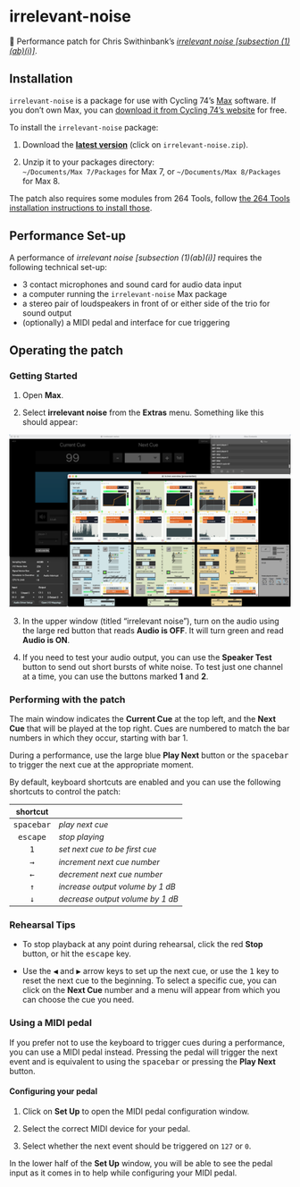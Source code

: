 # irrelevant-noise

:violin: Performance patch for Chris Swithinbank’s [_irrelevant noise [subsection (1)(ab)(i)]_](https://www.chrisswithinbank.net/2021/07/irrelevant-noise/).


## Installation

`irrelevant-noise` is a package for use with Cycling 74’s [Max](https://cycling74.com/products/max/) software. If you don’t own Max, you can [download it from Cycling 74’s website](https://cycling74.com/downloads/) for free.

To install the `irrelevant-noise` package:

1. Download the [__latest version__](https://github.com/delucis/irrelevant-noise/releases/latest) (click on `irrelevant-noise.zip`).

2. Unzip it to your packages directory:    
`~/Documents/Max 7/Packages` for Max 7, or `~/Documents/Max 8/Packages` for Max 8.

The patch also requires some modules from 264 Tools, follow [the 264 Tools installation instructions to install those](https://github.com/mus264/264-tools).


## Performance Set-up

A performance of _irrelevant noise [subsection (1)(ab)(i)]_ requires the following technical set-up:

- 3 contact microphones and sound card for audio data input
- a computer running the `irrelevant-noise` Max package
- a stereo pair of loudspeakers in front of or either side of the trio for sound output
- (optionally) a MIDI pedal and interface for cue triggering


## Operating the patch

### Getting Started

1. Open **Max**.

2. Select **irrelevant noise** from the **Extras** menu. Something like this should appear:

  ![Screenshot of the patch running in Max 7.](media/patch-screenshot.png)

3. In the upper window (titled “irrelevant noise”), turn on the audio using the large red button that reads **Audio is OFF**. It will turn green and read **Audio is ON**.

4. If you need to test your audio output, you can use the **Speaker Test** button to send out short bursts of white noise. To test just one channel at a time, you can use the buttons marked **1** and **2**.

### Performing with the patch

The main window indicates the **Current Cue** at the top left, and the **Next Cue** that will be played at the top right. Cues are numbered to match the bar numbers in which they occur, starting with bar 1.

During a performance, use the large blue **Play Next** button or the <kbd>spacebar</kbd> to trigger the next cue at the appropriate moment.

By default, keyboard shortcuts are enabled and you can use the following shortcuts to control the patch:

|      shortcut       |                                  |
|:-------------------:|:---------------------------------|
| <kbd>spacebar</kbd> | _play next cue_                  |
|  <kbd>escape</kbd>  | _stop playing_                   |
|    <kbd>1</kbd>     | _set next cue to be first cue_   |
|    <kbd>→</kbd>     | _increment next cue number_      |
|    <kbd>←</kbd>     | _decrement next cue number_      |
|    <kbd>↑</kbd>     | _increase output volume by 1 dB_ |
|    <kbd>↓</kbd>     | _decrease output volume by 1 dB_ |

### Rehearsal Tips

- To stop playback at any point during rehearsal, click the red **Stop** button, or hit the <kbd>escape</kbd> key.

- Use the <kbd>◀</kbd> and <kbd>▶</kbd> arrow keys to set up the next cue, or use the <kbd>1</kbd> key to reset the next cue to the beginning. To select a specific cue, you can click on the **Next Cue** number and a menu will appear from which you can choose the cue you need.

### Using a MIDI pedal

If you prefer not to use the keyboard to trigger cues during a performance,
you can use a MIDI pedal instead. Pressing the pedal will trigger the next event
and is equivalent to using the <kbd>spacebar</kbd> or pressing the **Play Next**
button.

#### Configuring your pedal

1. Click on **Set Up** to open the MIDI pedal configuration window.

2. Select the correct MIDI device for your pedal.

3. Select whether the next event should be triggered on `127` or `0`.

In the lower half of the **Set Up** window, you will be able to see the pedal
input as it comes in to help while configuring your MIDI pedal.
